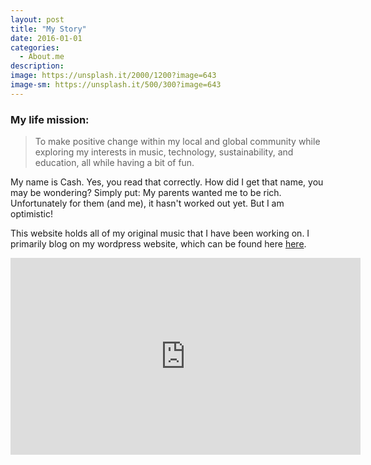 ```yaml
---
layout: post
title: "My Story"
date: 2016-01-01
categories:
  - About.me
description: 
image: https://unsplash.it/2000/1200?image=643
image-sm: https://unsplash.it/500/300?image=643
---
```

<h3>My life mission:</h3>
<blockquote>To make positive change within my local and global community while exploring my interests in music, technology, sustainability, and education, all while having a bit of fun.</blockquote>

My name is Cash. Yes, you read that correctly. How did I get that name, you may be wondering? Simply put: My parents wanted me to be rich. Unfortunately for them (and me), it hasn't worked out yet. But I am optimistic!

This website holds all of my original music that I have been working on. I primarily blog on my wordpress website, which can be found here <a href="http://wwww.cashhelman.com" target="_blank" rel="noopener"> here</a>. 

<iframe width="560" height="315" src="https://www.youtube.com/embed/B1CsywR4Ggw" frameborder="0" gesture="media" allow="encrypted-media" allowfullscreen></iframe>
